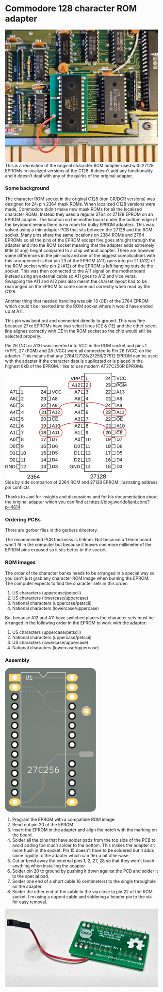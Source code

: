 # Commodore 128 character ROM adapter

<img src="rev1\images\rev1_installed.jpg" alt="Adapter installed in C128" width="600"/><br/>
This is a recreation of the original character ROM adapter used with 27128 EPROMs in localized versions of the C128.
It doesn't add any functionality and it doesn't deal with any of the quirks of the original adapter.

### Some background
The character ROM socket in the original C128 (non CR/DCR versions) was designed for 24-pin 2364 mask ROMs. When localized C128 versions were made, Commodore didn't make new mask ROMs for all the localized character ROMs. Instead they used a regular 2764 or 27128 EPROM on an EPROM adapter. The location on the motherboard under the bottom edge of the keyboard means there is no room for bulky EPROM adapters.
This was solved using a thin adapter PCB that sits between the 27128 and the ROM socket.
Many pins share the same locations on 2364 ROMs and 2764 EPROMs so all the pins of the EPROM except five goes straight through the adapter and into the ROM socket meaning that the adapter adds extremely little (if any) height compared to a chip without adapter.
There are however some differences in the pin-outs and one of the biggest complications with this arrangement is that pin 23 of the EPROM (A11) goes into pin 21 (A12) of the ROM socket while pin 2 (A12) of the EPROM is left hanging outside the socket. This was then connected to the A11 signal on the motherboard instead using an external cable so A11 goes to A12 and vice versa.
Swapping the A11 and A12 pins also meant the charset layout had to be rearranged on the EPROM to come come out correctly when read by the C128.

Another thing that needed handling was pin 18 (CE) of the 2764 EPROM which could't be inserted into the ROM socket where it would have ended up at A11.

This pin was bent out and connected directly to ground. This was fine because 27xx EPROMs have two select lines (CE & OE) and the other select line alignes correctly with CE in the ROM socket so the chip would still be selected properly.

Pin 26 (NC or A13) was inserted into VCC in the ROM socket and pins 1 (VPP), 27 (PGM) and 28 (VCC) were all connected to Pin 26 (VCC) on the adapter. This means that any 2764/27128/27256/27512 EPROM can be used with the adapter if the character data is duplicated or is placed in the highest 8kB of the EPROM. I like to use modern AT27C256R EPROMs.

<img src="images\2364-27128.svg" alt="Comparison of 2364 and 27128 pin-outs" width="400"/><br/>
Side by side comparion of 2364 ROM and 27128 EPROM illustrating address pin conflicts


Thanks to Jani for insights and discussions and for his documentation about the original adapter which you can find at https://blog.worldofjani.com/?p=4614

### Ordering PCBs
There are gerber files in the gerbers directory.

The recommended PCB thickness is 0.6mm. Not because a 1.6mm board won't fit in the computer but because it leaves one more millimeter of the EPROM pins exposed so it sits better in the socket.

### ROM images
The order of the character banks needs to be arranged in a special way so you can't just grab any character ROM image when burning the EPROM.
The computer expects to find the character sets in this order:
1. US characters (uppercase/petscii)
2. US characters (lowercase/uppercase)
3. National characters (uppercase/petscii)
4. National characters (lowercase/uppercase)

But because A12 and A11 have switched places the character sets must be arranged in the following order in the EPROM to work with the adapter:
1. US characters (uppercase/petscii)
2. National characters (uppercase/petscii)
3. US characters (lowercase/uppercase)
4. National characters (lowercase/uppercase)

### Assembly
<img src="rev1\images\rev1_pcb.png" alt="Render of PCB top side" width="300"/><br/>

1. Program the EPROM with a compatible ROM image.
2. Bend out pin 20 of the EPROM.
3. Insert the EPROM in the adapter and align the notch with the marking on the board.
4. Solder all the pins that have solder pads from the top side of the PCB to avoid adding too much solder to the bottom. This makes the adapter sit more flush in the socket.
Pin 15 doesn't have to be soldered but it adds some rigidity to the adapter which can flex a bit otherwise.
5. Cut or bend away the external pins 1, 2, 27, 28 so that they won't touch anything when installing the adapter.
6. Solder pin 20 to ground by pushing it down against the PCB and solder it to the special pad.
7. Solder one end of a short cable (6 centimeters) to the single throughole on the adapter.
8. Solder the other end of the cable to the via close to pin 22 of the ROM socket.
I'm using a dupont cable and soldering a header pin to the via for easy removal.

<img src="rev1\images\rev1_bottomphoto.jpg" alt="Image of assembled adapter" width="600"/><br/>


